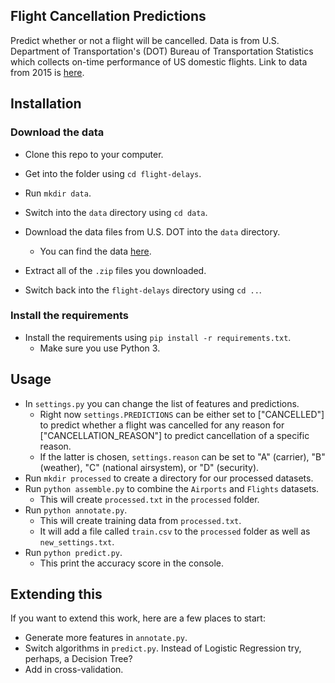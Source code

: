 Flight Cancellation Predictions
-----------------------

Predict whether or not a flight will be cancelled. Data is from U.S. Department of Transportation's (DOT) Bureau of Transportation Statistics which collects on-time performance of US domestic flights. Link to data from 2015 is [here](https://www.kaggle.com/usdot/flight-delays).

Installation
----------------------

### Download the data

* Clone this repo to your computer.
* Get into the folder using `cd flight-delays`.
* Run `mkdir data`.
* Switch into the `data` directory using `cd data`.
* Download the data files from U.S. DOT into the `data` directory.  
    * You can find the data [here](https://www.kaggle.com/usdot/flight-delays).
 
* Extract all of the `.zip` files you downloaded.
* Switch back into the `flight-delays` directory using `cd ..`.

### Install the requirements
 
* Install the requirements using `pip install -r requirements.txt`.
    * Make sure you use Python 3.

Usage
-----------------------
* In `settings.py` you can change the list of features and predictions.  
    * Right now `settings.PREDICTIONS` can be either set to ["CANCELLED"] to predict whether a flight was cancelled for any reason for ["CANCELLATION_REASON"] to predict cancellation of a specific reason.  
    * If the latter is chosen, `settings.reason` can be set to "A" (carrier), "B" (weather), "C" (national airsystem), or  "D" (security).
* Run `mkdir processed` to create a directory for our processed datasets.
* Run `python assemble.py` to combine the `Airports` and `Flights` datasets.
    * This will create `processed.txt` in the `processed` folder.
* Run `python annotate.py`.
    * This will create training data from `processed.txt`.
    * It will add a file called `train.csv` to the `processed` folder as well as `new_settings.txt`.
* Run `python predict.py`.
    * This print the accuracy score in the console.

Extending this
-------------------------

If you want to extend this work, here are a few places to start:

* Generate more features in `annotate.py`.
* Switch algorithms in `predict.py`. Instead of Logistic Regression try, perhaps, a Decision Tree?
* Add in cross-validation.
